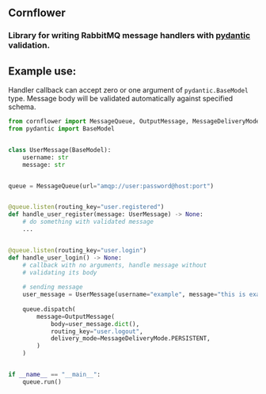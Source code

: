 ## Cornflower
### Library for writing RabbitMQ message handlers with [pydantic](https://github.com/samuelcolvin/pydantic) validation.


## Example use:


Handler callback can accept zero or one argument of `pydantic.BaseModel` type. Message body will be validated automatically against specified schema.

```python
from cornflower import MessageQueue, OutputMessage, MessageDeliveryMode
from pydantic import BaseModel


class UserMessage(BaseModel):
    username: str
    message: str


queue = MessageQueue(url="amqp://user:password@host:port")


@queue.listen(routing_key="user.registered")
def handle_user_register(message: UserMessage) -> None:
    # do something with validated message
    ...


@queue.listen(routing_key="user.login")
def handle_user_login() -> None:
    # callback with no arguments, handle message without
    # validating its body
    
    # sending message
    user_message = UserMessage(username="example", message="this is example")
    
    queue.dispatch(
        message=OutputMessage(
            body=user_message.dict(),
            routing_key="user.logout",
            delivery_mode=MessageDeliveryMode.PERSISTENT,
        )
    )


if __name__ == "__main__":
    queue.run()
```

